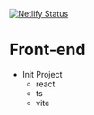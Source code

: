 [![Netlify Status](https://api.netlify.com/api/v1/badges/46ca6936-f143-49f7-8d30-e0608ee8a739/deploy-status)](https://app.netlify.com/sites/yozm-blog-5/deploys)

# Front-end
- Init Project
    - react
    - ts
    - vite